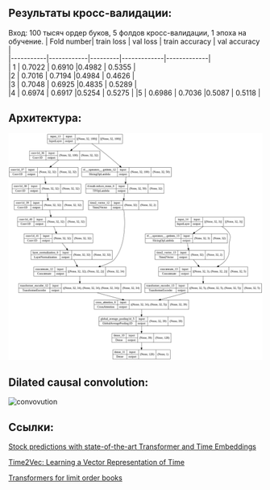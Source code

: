 ## Результаты кросс-валидации:
Вход:
100 тысяч ордер буков, 5 фолдов кросс-валидации, 1 эпоха на обучение.
| Fold number| train loss | val loss | train accuracy | val accuracy |  
|-----------|------------|---------|-------------|-------------|   
| 1 | 0.7022 | 0.6910  |0.4982 | 0.5355 |   
|2 | 0.7016 | 0.7194  |0.4984 | 0.4626 |   
|3 | 0.7048 | 0.6925  |0.4835 | 0.5289 |    
|4 | 0.6974 | 0.6917 |0.5254 | 0.5275 | 
|5 | 0.6986 | 0.7036  |0.5087 | 0.5118 | 

## Архитектура:
![architecture](model.png)

## Dilated causal convolution:
![convovution](https://i.stack.imgur.com/7wJDc.gif)

## Cсылки: 
[Stock predictions with state-of-the-art Transformer and Time Embeddings](https://towardsdatascience.com/stock-predictions-with-state-of-the-art-transformer-and-time-embeddings-3a4485237de6)

[Time2Vec: Learning a Vector Representation of Time](https://arxiv.org/abs/1907.05321)

[Transformers for limit order books](https://arxiv.org/abs/2003.00130)
